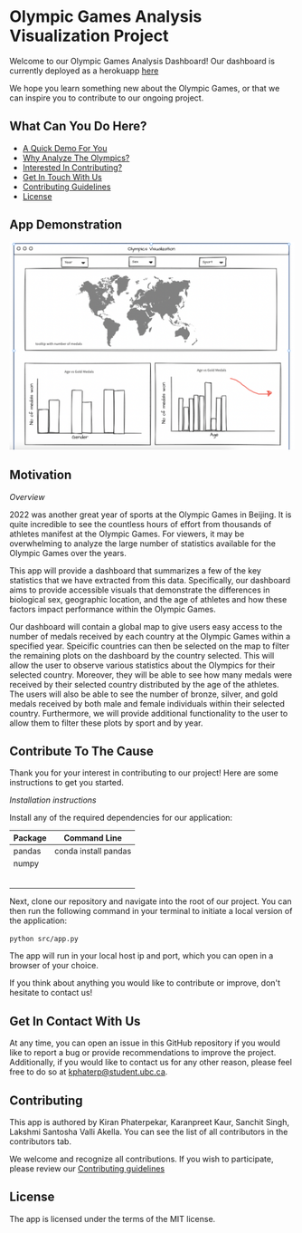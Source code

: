 
# Olympic Games Analysis Visualization Project

Welcome to our Olympic Games Analysis Dashboard! Our dashboard is currently deployed as a herokuapp [here](linkherokuapphere)

We hope you learn something new about the Olympic Games, or that we can inspire you to contribute to our ongoing project.

## What Can You Do Here?

* [A Quick Demo For You](#app-demonstration)
* [Why Analyze The Olympics?](#motivation)
* [Interested In Contributing?](#contribute-to-the-cause)
* [Get In Touch With Us](#get-in-contact-with-us)
* [Contributing Guidelines](#contributing)
* [License](#license)

## App Demonstration
![Dashboard](reports/Dashboard.png)

## Motivation

*Overview*


2022 was another great year of sports at the Olympic Games in Beijing. It is quite incredible to see the countless hours of effort from thousands of athletes manifest at the Olympic Games. For viewers, it may be overwhelming to analyze the large number of statistics available for the Olympic Games over the years. 


This app will provide a dashboard that summarizes a few of the key statistics that we have extracted from this data. Specifically, our dashboard aims to provide accessible visuals that demonstrate the differences in biological sex, geographic location, and the age of athletes and how these factors impact performance within the Olympic Games.



Our dashboard will contain a global map to give users easy access to the number of medals received by each country at the Olympic Games within a specified year. Speicific countries can then be selected on the map to filter the remaining plots on the dashboard by the country selected. This will allow the user to observe various statistics about the Olympics for their selected country. Moreover, they will be able to see how many medals were received by their selected country distributed by the age of the athletes. The users will also be able to see the number of bronze, silver, and gold medals received by both male and female individuals within their selected country. Furthermore, we will provide additional functionality to the user to allow them to filter these plots by sport and by year.


## Contribute To The Cause

Thank you for your interest in contributing to our project! Here are some instructions to get you started.

*Installation instructions*

Install any of the required dependencies for our application:


| Package                     | Command Line                |
|-----------------------------|---------------------------------------|
|         pandas              |         conda install pandas          |
|        numpy            |                   |
|                      |      |
|                 |             |
| |  |
|              |    |
|                      |                    |
|                         |                       |


Next, clone our repository and navigate into the root of our project. You can then run the following command in your terminal to initiate a local version of the application:

`python src/app.py` 

The app will run in your local host ip and port, which you can open in a browser of your choice.

If you think about anything you would like to contribute or improve, don't hesitate to contact us!

## Get In Contact With Us

At any time, you can open an issue in this GitHub repository if you would like to report a bug or provide recommendations to improve the project. Additionally, if you would like to contact us for any other reason, please feel free to do so at kphaterp@student.ubc.ca.

## Contributing

This app is authored by Kiran Phaterpekar, Karanpreet Kaur, Sanchit Singh, Lakshmi Santosha Valli Akella. You can see the list of all contributors in the contributors tab.

We welcome and recognize all contributions. If you wish to participate, please review our [Contributing guidelines](CONTRIBUTING.md)

## License

The app is licensed under the terms of the MIT license.
